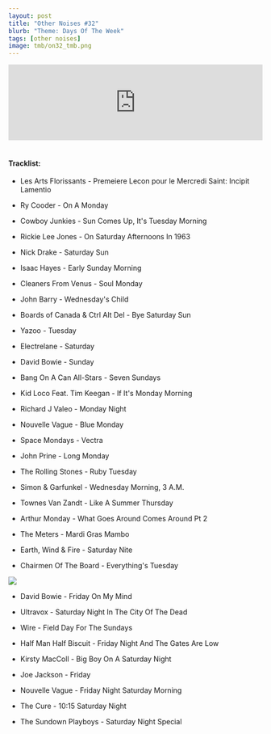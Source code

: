 ```yaml
---
layout: post
title: "Other Noises #32"
blurb: "Theme: Days Of The Week"
tags: [other noises]
image: tmb/on32_tmb.png
---
```


<iframe scrolling="no" id="hearthis_at_track_3028269" width="100%" height="150" src="https://hearthis.at/embed/3028269/transparent_black/?hcolor=&color=&style=2&block_size=2&block_space=1&background=1&waveform=0&cover=0&autoplay=0&css=" frameborder="0" allowtransparency allow="autoplay"><p>Listen to <a href="https://hearthis.at/zerocc/other-noises-32-61218-days-of-the-week/" target="_blank">Other Noises #32 (6/12/18) - DAYS OF THE WEEK</a> <span>by</span><a href="https://hearthis.at/zerocc/" target="_blank" >Zero</a> <span>on</span> <a href="https://hearthis.at/" target="_blank">hearthis.at</a></p></iframe>
&nbsp;

#### Tracklist:

- Les Arts Florissants - Premeiere Lecon pour le Mercredi Saint: Incipit Lamentio

- Ry Cooder - On A Monday    
- Cowboy Junkies - Sun Comes Up, It's Tuesday Morning
- Rickie Lee Jones - On Saturday Afternoons In 1963

- Nick Drake - Saturday Sun
- Isaac Hayes - Early Sunday Morning
- Cleaners From Venus - Soul Monday

- John Barry - Wednesday's Child
- Boards of Canada & Ctrl Alt Del - Bye Saturday Sun
- Yazoo - Tuesday

- Electrelane - Saturday
- David Bowie - Sunday
- Bang On A Can All-Stars - Seven Sundays
- Kid Loco Feat. Tim Keegan - If It's Monday Morning 

- Richard J Valeo - Monday Night
- Nouvelle Vague - Blue Monday
- Space Mondays - Vectra

- John Prine - Long Monday
- The Rolling Stones - Ruby Tuesday
- Simon & Garfunkel - Wednesday Morning, 3 A.M.
- Townes Van Zandt - Like A Summer Thursday

- Arthur Monday - What Goes Around Comes Around Pt 2
- The Meters - Mardi Gras Mambo
- Earth, Wind & Fire - Saturday Nite
- Chairmen Of The Board - Everything's Tuesday

![](https://lh3.googleusercontent.com/2tpCQDp3JoEGIgS4QLFdOYQCuyo6gwJXqsKirPF-4EjyAPeSSSZZHaHa81K8yclODUL-_t4OmR69zSSv24MzGH6qbl9NybdRyvTLmR400X5MIauVK5lyZqJaYi4EX713nuH6bh8f4liE7WK49u5g-kJq5iX1_JLZ9RAo-AVqkXjCKmm5qX_NhhGc4hey3hobtiQbrjLRdiBbF2Hbg7XqMoNGF-Xymx-1hQ-pLm1J5i3Da5qmd0Wyx8fdLTlil1b1lNI7BcoHPgPgQsiW36Yqx6I0l6xjY7RrUglyLtJA60ZuNscVRlW8gLDSWCOmlm1EBDU9q-tDxFcga1o1RqflKVezYaDPduoxXXT2jXgkHrp5qeom2laAvh3gZRem5WbxJP4TtEY1c2H2wSZen_eKSa9qdu1doPJ8V9Y4KRRKmHsHIT9IZqopCIqNXCPoPYbZfCNfWPcyxtUuQkpjEm6SyMEbL2birDN7VJWiRPjqv4HuY97-D-ob0KhmxbVA0afpqfoDSVazc7FzSfwQLM8KTWqRbjeOIVkcdabDCNEqEaElcFksUtZvogngFQ4VkBzSrkexOcP9YVoL9HLuQj-6XWNl5MVVqpkqVM63CMD_GK6_zfSxOXW-2qmSHTi2baO9EGUtTeRld_Vl3LIkouutoq8e=s600-no)

- David Bowie - Friday On My Mind
- Ultravox - Saturday Night In The City Of The Dead
- Wire - Field Day For The Sundays
- Half Man Half Biscuit - Friday Night And The Gates Are Low

- Kirsty MacColl - Big Boy On A Saturday Night
- Joe Jackson - Friday
- Nouvelle Vague - Friday Night Saturday Morning
- The Cure - 10:15 Saturday Night

- The Sundown Playboys - Saturday Night Special
